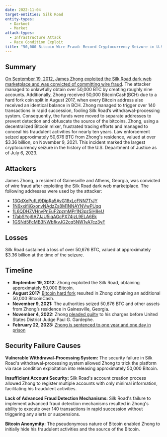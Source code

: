 ```yaml
---
date: 2022-11-04
target-entities: Silk Road 
entity-types: 
  - Darknet
  - Market
attack-types: 
  - Infrastructure Attack
  - Race Condition Exploit
title: "50,000 Bitcoin Wire Fraud: Record Cryptocurrency Seizure in U.S. History"
---
```


## Summary

[On September 19, 2012, James Zhong exploited the Silk Road dark web marketplace and was convicted of committing wire fraud](https://www.justice.gov/usao-sdny/pr/us-attorney-announces-historic-336-billion-cryptocurrency-seizure-and-conviction). The attacker managed to unlawfully obtain over 50,000 BTC by creating roughly nine accounts. Additionally, Zhong received 50,000 BitcoinCash(BCH) due to a hard fork coin split in August 2017, when every Bitcoin address also received an identical balance in BCH. Zhong managed to trigger over 140 transactions in rapid succession, fooling Silk Road’s withdrawal-processing system. Consequently, the funds were moved to separate addresses to prevent detection and obfuscate the source of the bitcoins. Zhong, using a decentralized Bitcoin mixer, frustrated tracing efforts and managed to conceal his fraudulent activities for nearly ten years. Law enforcement seized approximately 50,676 BTC from Zhong's residence, valued at over $3.36 billion, on November 9, 2021. This incident marked the largest cryptocurrency seizure in the history of the U.S. Department of Justice as of July 6, 2023.

## Attackers

James Zhong, a resident of Gainesville and Athens, Georgia, was convicted of wire fraud after exploiting the Silk Road dark web marketplace. The following addresses were used by the attacker:
- [13GdXePufLt9DipRa5AvG18xLcFNN7TrJY](https://www.blockchain.com/explorer/addresses/btc/13GdXePufLt9DipRa5AvG18xLcFNN7TrJY)
- [1N6xxifiiGxonvNAdzZs8M1NNAYNVwPUqq](https://www.blockchain.com/explorer/addresses/BTC/1N6xxifiiGxonvNAdzZs8M1NNAYNVwPUqq)
- [1L6QDHZVHnvPnEuF2pzmMPr1N3pz5iH8eU](https://www.blockchain.com/explorer/addresses/btc/1L6QDHZVHnvPnEuF2pzmMPr1N3pz5iH8eU)
- [17abSYoj9A7JJU5iqAGcPX74jzL9ELA6Ek](https://www.blockchain.com/explorer/addresses/btc/17abSYoj9A7JJU5iqAGcPX74jzL9ELA6Ek)
- [1GSNd5FcMB3NWbfkvJG2cq5NW1vA7cz3yF](https://www.blockchain.com/explorer/addresses/btc/1GSNd5FcMB3NWbfkvJG2cq5NW1vA7cz3yF)

## Losses

Silk Road sustained a loss of over 50,676 BTC, valued at approximately $3.36 billion at the time of the seizure. 

## Timeline

- **September 19, 2012:** Zhong exploited the Silk Road, obtaining approximately 50,000 Bitcoin.
- **August 2017:** [Bitcoin hard fork](https://www.investopedia.com/news/all-about-bitcoin-cash-hard-fork/) resulted in Zhong obtaining an additional 50,000 BitcoinCash.
- **November 9, 2021:** The authorities seized 50,676 BTC and other assets from Zhong’s residence in Gainesville, Georgia.
- **November 4, 2022:** Zhong [pleaded guilty](https://www.malwarebytes.com/blog/news/2022/11/silk-road-mega-thief-james-zhong-pleads-guilty) to his charges before United States District Judge Paul G. Gardephe.
- **February 22, 2023:** [Zhong is sentenced to one year and one day in prison](https://www.justice.gov/usao-sdny/pr/silk-road-dark-web-fraud-defendant-sentenced-following-seizure-and-forfeiture-over-34)

## Security Failure Causes

**Vulnerable Withdrawal-Processing System:** The security failure in Silk Road's withdrawal-processing system allowed Zhong to trick the platform via race condition exploitation into releasing approximately 50,000 Bitcoin.

**Insufficient Account Security:** Silk Road's account creation process allowed Zhong to register multiple accounts with only minimal information, facilitating his fraudulent activities. 

**Lack of Advanced Fraud Detection Mechanisms:** Silk Road's failure to implement advanced fraud detection mechanisms resulted in Zhong's ability to execute over 140 transactions in rapid succession without triggering any alerts or suspensions.

**Bitcoin Anonymity:** The pseudonymous nature of Bitcoin enabled Zhong to initially hide his fraudulent activities and the source of the Bitcoin.
